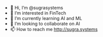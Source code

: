 - 👋 Hi, I’m @sugrasystems
- 👀 I’m interested in FinTech
- 🌱 I’m currently learning AI and ML
- 💞️ I’m looking to collaborate on AI
- 📫 How to reach me http://sugra.systems

<!---
sugrasystems/sugrasystems is a ✨ special ✨ repository because its `README.md` (this file) appears on your GitHub profile.
You can click the Preview link to take a look at your changes.
--->
